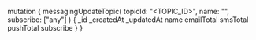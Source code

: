 mutation {
    messagingUpdateTopic(
        topicId: "<TOPIC_ID>",
        name: "<NAME>",
        subscribe: ["any"]
    ) {
        _id
        _createdAt
        _updatedAt
        name
        emailTotal
        smsTotal
        pushTotal
        subscribe
    }
}
